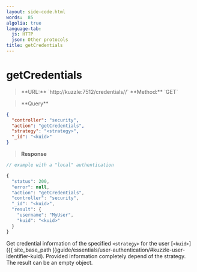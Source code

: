 ```yaml
---
layout: side-code.html
words:  85
algolia: true
language-tab:
  js: HTTP
  json: Other protocols
title: getCredentials
---
```



# getCredentials



<blockquote class="js">
<p>
**URL:** `http://kuzzle:7512/credentials/<strategy>/<kuid>`  
**Method:** `GET`  
</p>
</blockquote>

<blockquote class="json">
<p>
**Query**
</p>
</blockquote>

```json
{
  "controller": "security",
  "action": "getCredentials",
  "strategy": "<strategy>",
  "_id": "<kuid>"
}
```

>**Response**

```javascript
// example with a "local" authentication

{
  "status": 200,
  "error": null,
  "action": "getCredentials",
  "controller": "security",
  "_id": "<kuid>",
  "result": {
    "username": "MyUser",
    "kuid": "<kuid>"
  }
}
```

Get credential information of the specified `<strategy>` for the user [`<kuid>`]({{ site_base_path }}guide/essentials/user-authentication/#kuzzle-user-identifier-kuid). Provided information completely depend of the strategy. The result can be an empty object.
